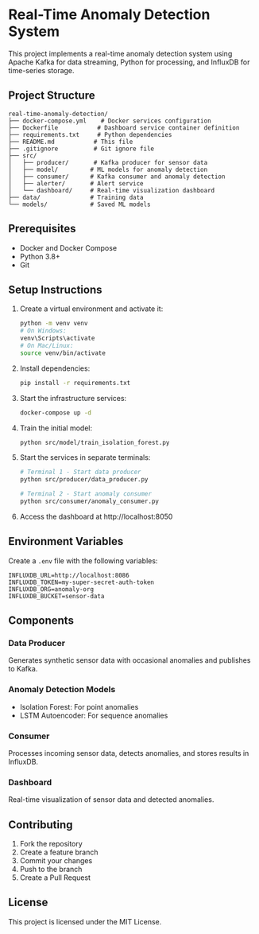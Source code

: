 # Real-Time Anomaly Detection System

This project implements a real-time anomaly detection system using Apache Kafka for data streaming, Python for processing, and InfluxDB for time-series storage.

## Project Structure

```
real-time-anomaly-detection/
├── docker-compose.yml    # Docker services configuration
├── Dockerfile           # Dashboard service container definition
├── requirements.txt     # Python dependencies
├── README.md           # This file
├── .gitignore          # Git ignore file
├── src/
│   ├── producer/       # Kafka producer for sensor data
│   ├── model/         # ML models for anomaly detection
│   ├── consumer/      # Kafka consumer and anomaly detection
│   ├── alerter/       # Alert service
│   └── dashboard/     # Real-time visualization dashboard
├── data/              # Training data
└── models/            # Saved ML models
```

## Prerequisites

- Docker and Docker Compose
- Python 3.8+
- Git

## Setup Instructions

1. Create a virtual environment and activate it:
   ```bash
   python -m venv venv
   # On Windows:
   venv\Scripts\activate
   # On Mac/Linux:
   source venv/bin/activate
   ```

2. Install dependencies:
   ```bash
   pip install -r requirements.txt
   ```

3. Start the infrastructure services:
   ```bash
   docker-compose up -d
   ```

4. Train the initial model:
   ```bash
   python src/model/train_isolation_forest.py
   ```

5. Start the services in separate terminals:
   ```bash
   # Terminal 1 - Start data producer
   python src/producer/data_producer.py

   # Terminal 2 - Start anomaly consumer
   python src/consumer/anomaly_consumer.py
   ```

6. Access the dashboard at http://localhost:8050

## Environment Variables

Create a `.env` file with the following variables:

```
INFLUXDB_URL=http://localhost:8086
INFLUXDB_TOKEN=my-super-secret-auth-token
INFLUXDB_ORG=anomaly-org
INFLUXDB_BUCKET=sensor-data
```

## Components

### Data Producer
Generates synthetic sensor data with occasional anomalies and publishes to Kafka.

### Anomaly Detection Models
- Isolation Forest: For point anomalies
- LSTM Autoencoder: For sequence anomalies

### Consumer
Processes incoming sensor data, detects anomalies, and stores results in InfluxDB.

### Dashboard
Real-time visualization of sensor data and detected anomalies.

## Contributing

1. Fork the repository
2. Create a feature branch
3. Commit your changes
4. Push to the branch
5. Create a Pull Request

## License

This project is licensed under the MIT License.
